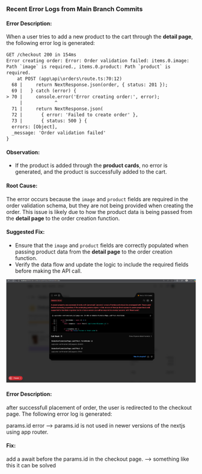 ### Recent Error Logs from Main Branch Commits

#### Error Description:
When a user tries to add a new product to the cart through the **detail page**, the following error log is generated:

```plaintext
GET /checkout 200 in 154ms
Error creating order: Error: Order validation failed: items.0.image: Path `image` is required., items.0.product: Path `product` is required.
    at POST (app\api\orders\route.ts:70:12)
  68 |     return NextResponse.json(order, { status: 201 });
  69 |   } catch (error) {
> 70 |     console.error('Error creating order:', error);
     |            ^
  71 |     return NextResponse.json(
  72 |       { error: 'Failed to create order' },
  73 |       { status: 500 } {
  errors: [Object],
  _message: 'Order validation failed'
}
```

#### Observation:
- If the product is added through the **product cards**, no error is generated, and the product is successfully added to the cart.

#### Root Cause:
The error occurs because the `image` and `product` fields are required in the order validation schema, but they are not being provided when creating the order. This issue is likely due to how the product data is being passed from the **detail page** to the order creation function.

#### Suggested Fix:
- Ensure that the `image` and `product` fields are correctly populated when passing product data from the **detail page** to the order creation function.
- Verify the data flow and update the logic to include the required fields before making the API call.



![params.id error ](image.png)
#### Error Description:
after successfull placement of order, the user is redirected to the checkout page. The following error log is generated:

params.id error --> params.id is not used in newer versions of the nextjs using app router.

#### Fix:
add a await before the params.id in the checkout page.
--> something like this it can be solved 
```javascript
